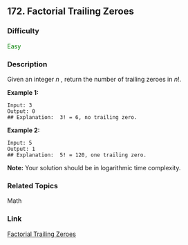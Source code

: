 ## 172. Factorial Trailing Zeroes
### Difficulty

 <font color=green>Easy</font>

### Description

Given an integer _n_ , return the number of trailing zeroes in _n_!.

**Example 1:**
            Input: 3    Output: 0    ## Explanation:  3! = 6, no trailing zero.

**Example 2:**
            Input: 5    Output: 1    ## Explanation:  5! = 120, one trailing zero.

**Note:** Your solution should be in logarithmic time complexity.


### Related Topics

Math


### Link
[Factorial Trailing Zeroes](https://leetcode.com/problems/factorial-trailing-zeroes)
